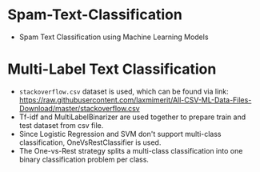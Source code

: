 # Spam-Text-Classification
- Spam Text Classification using Machine Learning Models
# Multi-Label Text Classification
- `stackoverflow.csv` dataset is used, which can be found via link: https://raw.githubusercontent.com/laxmimerit/All-CSV-ML-Data-Files-Download/master/stackoverflow.csv
- Tf-idf and MultiLabelBinarizer are used together to prepare train and test dataset from csv file.
- Since Logistic Regression and SVM don't support multi-class classification, OneVsRestClassifier is used.
- The One-vs-Rest strategy splits a multi-class classification into one binary classification problem per class.
